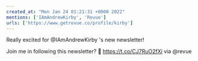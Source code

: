 ```yaml
---
created_at: "Mon Jan 24 01:21:31 +0000 2022"
mentions: ['IAmAndrewKirby', 'Revue']
urls: ['https://www.getrevue.co/profile/kirby']
---
```


Really excited for @IAmAndrewKirby 's new newsletter!

Join me in following this newsletter? 👀  https://t.co/CJ7RuO2fXi via @revue